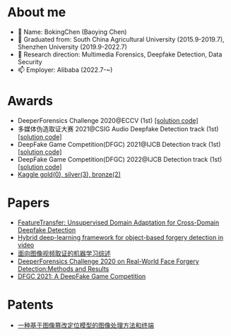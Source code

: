 # About me
- 👋 Name: BokingChen (Baoying Chen)
- 💞️ Graduated from: South China Agricultural University (2015.9-2019.7), Shenzhen University (2019.9-2022.7)
- 🌱 Research direction: Multimedia Forensics, Deepfake Detection, Data Security
- 📫 Employer: Alibaba (2022.7-~)
<!-- -👀 I’m looking to collaborate on ...
- 📫 How to reach me ... -->

# Awards
- DeeperForensics Challenge 2020@ECCV (1st) [[solution code]](https://github.com/beibuwandeluori/DeeperForensicsChallengeSolution)
- 多媒体伪造取证大赛 2021@CSIG Audio Deepfake Detection track (1st) [[solution code]](https://github.com/beibuwandeluori/CSIG_audio)
- DeepFake Game Competition(DFGC) 2021@IJCB Detection track (1st) [[solution code]](https://github.com/beibuwandeluori/DFGC_Detection)
- DeepFake Game Competition(DFGC) 2022@IJCB Detection track (1st) [[solution code]](https://github.com/chenhanch/DFGC-2022-1st-place)
- [Kaggle gold(0), silver(3), bronze(2)](https://www.kaggle.com/chenbaoying)

# Papers
- [FeatureTransfer: Unsupervised Domain Adaptation for Cross-Domain Deepfake Detection](https://www.hindawi.com/journals/scn/2021/9942754/)
- [Hybrid deep-learning framework for object-based forgery detection in video](https://www.sciencedirect.com/science/article/abs/pii/S0923596522000406)
- [面向图像视频取证的机器学习综述](http://www.cnki.com.cn/Article/CJFDTotal-XXCN202112001.htm)
- [DeeperForensics Challenge 2020 on Real-World Face Forgery Detection:Methods and Results](https://arxiv.org/pdf/2102.09471.pdf)
- [DFGC 2021: A DeepFake Game Competition](https://arxiv.org/pdf/2106.01217.pdf)

# Patents
- [一种基于图像篡改定位模型的图像处理方法和终端](https://xueshu.baidu.com/usercenter/paper/show?paperid=1k1t02s0f8620ma0a932001092044195&site=xueshu_se)

<!---
beibuwandeluori/beibuwandeluori is a ✨ special ✨ repository because its `README.md` (this file) appears on your GitHub profile.
You can click the Preview link to take a look at your changes.
--->
